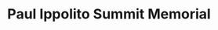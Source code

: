---
title: "Paul Ippolito Summit Memorial"
url: /summit/paul-ippolito-summit-memorial/
shop: funeral directors
---